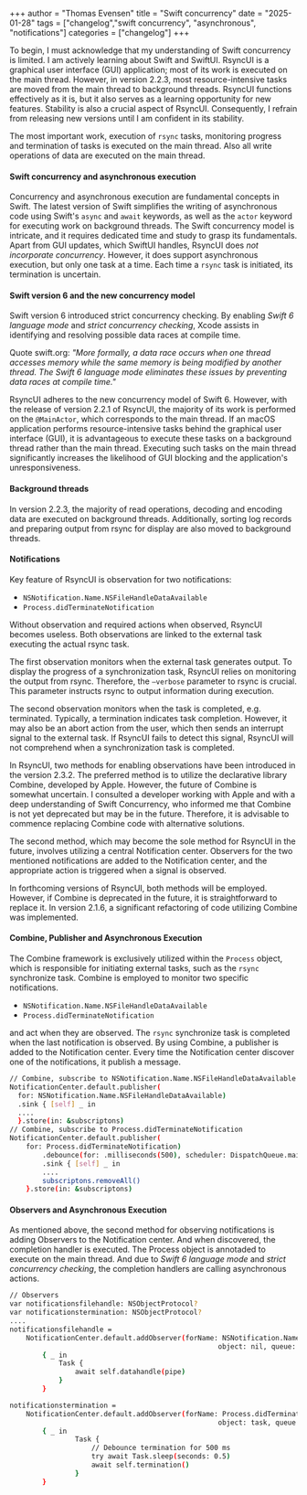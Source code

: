 +++
author = "Thomas Evensen"
title = "Swift concurrency"
date = "2025-01-28"
tags = ["changelog","swift concurrency", "asynchronous", "notifications"]
categories = ["changelog"]
+++

To begin, I must acknowledge that my understanding of Swift concurrency is limited. I am actively learning about Swift and SwiftUI. RsyncUI is a graphical user interface (GUI) application; most of its work is executed on the main thread. However, in version 2.2.3, most resource-intensive tasks are moved from the main thread to background threads. RsyncUI functions effectively as it is, but it also serves as a learning opportunity for new features. Stability is also a crucial aspect of RsyncUI. Consequently, I refrain from releasing new versions until I am confident in its stability.

The most important work, execution of `rsync` tasks, monitoring progress and termination of tasks is executed on the main thread. Also all write operations of data are executed on the main thread.

#### Swift concurrency and asynchronous execution

Concurrency and asynchronous execution are fundamental concepts in Swift. The latest version of Swift simplifies the writing of asynchronous code using Swift's `async` and `await` keywords, as well as the `actor` keyword for executing work on background threads. The Swift concurrency model is intricate, and it requires dedicated time and study to grasp its fundamentals. Apart from GUI updates, which SwiftUI handles, RsyncUI does *not incorporate concurrency*. However, it does support asynchronous execution, but only one task at a time. Each time a `rsync` task is initiated, its termination is uncertain.

#### Swift version 6 and the new concurrency model

Swift version 6 introduced strict concurrency checking. By enabling *Swift 6 language mode*  and *strict concurrency checking*, Xcode assists in identifying and resolving possible data races at compile time.

Quote swift.org: *"More formally, a data race occurs when one thread accesses memory while the same memory is being modified by another thread. The Swift 6 language mode eliminates these issues by preventing data races at compile time."*

RsyncUI adheres to the new concurrency model of Swift 6. However, with the release of version 2.2.1 of RsyncUI, the majority of its work is performed on the `@MainActor`, which corresponds to the main thread. If an macOS application performs resource-intensive tasks behind the graphical user interface (GUI), it is advantageous to execute these tasks on a background thread rather than the main thread. Executing such tasks on the main thread significantly increases the likelihood of GUI blocking and the application's unresponsiveness.


#### Background threads

In version 2.2.3, the majority of read operations, decoding and encoding data are executed on background threads.
Additionally, sorting log records and preparing output from rsync for display are also moved to background threads.

#### Notifications

Key feature of RsyncUI is observation for two notifications:

- `NSNotification.Name.NSFileHandleDataAvailable`
- `Process.didTerminateNotification`

Without observation and required actions when observed, RsyncUI becomes useless. Both observations are linked to the external task executing the actual rsync task.

The first observation monitors when the external task generates output. To display the progress of a synchronization task, RsyncUI relies on monitoring the output from rsync. Therefore, the `—verbose` parameter to rsync is crucial. This parameter instructs rsync to output information during execution.

The second observation monitors when the task is completed, e.g. terminated. Typically, a termination indicates task completion. However, it may also be an abort action from the user, which then sends an interrupt signal to the external task. If RsyncUI fails to detect this signal, RsyncUI will not comprehend when a synchronization task is completed.

In RsyncUI, two methods for enabling observations have been introduced in the version 2.3.2. The preferred method is to utilize the declarative library Combine, developed by Apple. However, the future of Combine is somewhat uncertain. I consulted a developer working with Apple and with a deep understanding of Swift Concurrency, who informed me that Combine is not yet deprecated but may be in the future. Therefore, it is advisable to commence replacing Combine code with alternative solutions. 

The second method, which may become the sole method for RsyncUI in the future, involves utilizing a central Notification center. Observers for the two mentioned notifications are added to the Notification center, and the appropriate action is triggered when a signal is observed.

In forthcoming versions of RsyncUI, both methods will be employed. However, if Combine is deprecated in the future, it is straightforward to replace it. In version 2.1.6, a significant refactoring of code utilizing Combine was implemented. 

#### Combine, Publisher and Asynchronous Execution

The Combine framework is exclusively utilized within the `Process` object, which is responsible for initiating external tasks,
such as the `rsync` synchronize task. Combine is employed to monitor two specific notifications.

- `NSNotification.Name.NSFileHandleDataAvailable`
- `Process.didTerminateNotification`

and act when they are observed. The `rsync` synchronize task is completed when the last notification is observed. By using Combine, a publisher is added to the Notification center. Every time the Notification center discover one of the notifications, it publish a message. 

```bash
// Combine, subscribe to NSNotification.Name.NSFileHandleDataAvailable
NotificationCenter.default.publisher(
  for: NSNotification.Name.NSFileHandleDataAvailable)
  .sink { [self] _ in
  ....
  }.store(in: &subscriptons)
// Combine, subscribe to Process.didTerminateNotification
NotificationCenter.default.publisher(
    for: Process.didTerminateNotification)
        .debounce(for: .milliseconds(500), scheduler: DispatchQueue.main)
        .sink { [self] _ in
        ....
        subscriptons.removeAll()
    }.store(in: &subscriptons)
```

#### Observers and Asynchronous Execution

As mentioned above, the second method for observing notifications is adding Observers to the Notification center. And when discovered, the completion handler is executed. The Process object is annotaded to execute on the main thread. And due to *Swift 6 language mode*  and *strict concurrency checking*, the completion handlers are calling asynchronous actions. 

```bash
// Observers
var notificationsfilehandle: NSObjectProtocol?
var notificationstermination: NSObjectProtocol?
....
notificationsfilehandle =
    NotificationCenter.default.addObserver(forName: NSNotification.Name.NSFileHandleDataAvailable,
                                                   object: nil, queue: nil)
        { _ in
            Task {
                await self.datahandle(pipe)
            }
        }

notificationstermination =
    NotificationCenter.default.addObserver(forName: Process.didTerminateNotification,
                                                   object: task, queue: nil)
        { _ in
                Task {
                    // Debounce termination for 500 ms
                    try await Task.sleep(seconds: 0.5)
                    await self.termination()
                }
        }
```
